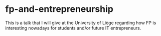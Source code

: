 fp-and-entrepreneurship
=======================

This is a talk that I will give at the University of Liège regarding how FP is interesting nowadays for students and/or future IT entrepreneurs.
